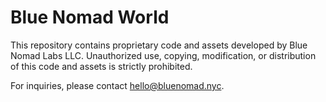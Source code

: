 # Blue Nomad World

This repository contains proprietary code and assets developed by Blue Nomad Labs LLC. Unauthorized use, copying, modification, or distribution of this code and assets is strictly prohibited.

For inquiries, please contact hello@bluenomad.nyc.
